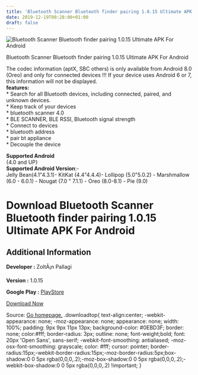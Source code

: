 ```yaml
---
title: 'Bluetooth Scanner Bluetooth finder pairing 1.0.15 Ultimate APK For Android'
date: 2019-12-19T00:28:00+01:00
draft: false
---
```


![Bluetooth Scanner Bluetooth finder pairing 1.0.15 Ultimate APK For Android](https://i2.wp.com/apkhome.net/wp-content/uploads/2019/11/Bluetooth-Scanner-Bluetooth-finder-pairing-1.0.15-Ultimate.png "Bluetooth Scanner Bluetooth finder pairing 1.0.15 Ultimate APK For Android")

  

Bluetooth Scanner Bluetooth finder pairing 1.0.15 Ultimate APK For Android

The codec information (aptX, SBC others) is only available from Android 8.0 (Oreo) and only for connected devices !!! If your device uses Android 6 or 7, this information will not be displayed.  
**features:**  
\* Search for all Bluetooth devices, including connected, paired, and unknown devices.  
\* Keep track of your devices  
\* bluetooth scanner 4.0  
\* BLE SCANNER, BLE RSSI, Bluetooth signal strength  
\* Connect to devices  
\* bluetooth address  
\* pair bt appliance  
\* Decouple the device

**Supported Android**  
{4.0 and UP}  
**Supported Android Version**:-  
Jelly Bean(4.1"4.3.1)- KitKat (4.4"4.4.4)- Lollipop (5.0"5.0.2) - Marshmallow (6.0 - 6.0.1) - Nougat (7.0 " 7.1.1) - Oreo (8.0-8.1) - Pie (9.0)

Download Bluetooth Scanner Bluetooth finder pairing 1.0.15 Ultimate APK For Android
===================================================================================

Additional Information
----------------------

**Developer :** ZoltÃ¡n Pallagi

**Version :** 1.0.15

**Google Play :** [PlayStore](https://play.google.com/store/apps/details?id=com.pzolee.bluetoothscanner&hl=en)

  

[Download Now](https://store4app.co/post/bluetooth-scanner-bluetooth-finder-pairing-1-0-15-ultimate-apk-for-android_1574501852)

  
Source: [Go homepage.](https://store4app.co/post/bluetooth-scanner-bluetooth-finder-pairing-1-0-15-ultimate-apk-for-android_1574501852) .downloadtop{ text-align:center; -webkit-appearance: none; -moz-appearance: none; appearance: none; width: 100%; padding: 9px 9px 11px 13px; background-color: #0EBD3F; border: none; color:#fff; border-radius: 3px; outline: none; font-weight;bold; font: 20px 'Open Sans', sans-serif; -webkit-font-smoothing: antialiased; -moz-osx-font-smoothing: grayscale; color: #fff; cursor: pointer; border-radius:15px;-webkit-border-radius:15px;-moz-border-radius:5px;box-shadow:0 0 5px rgba(0,0,0,.2);-moz-box-shadow:0 0 5px rgba(0,0,0,.2);-webkit-box-shadow:0 0 5px rgba(0,0,0,.2) !important; }